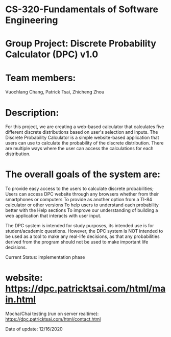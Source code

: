 # CS-320-Fundamentals of Software Engineering

# Group Project: Discrete Probability Calculator (DPC) v1.0

# Team members: 
  Vuochlang Chang, Patrick Tsai, Zhicheng Zhou
  
# Description: 
  For this project, we are creating a web-based calculator that calculates five different discrete distributions based on user's selection and inputs. The Discrete Probability Calculator is a simple website-based application that users can use to calculate the probability of the discrete distribution. There are multiple ways where the user can access the calculations for each distribution.

# The overall goals of the system are:
To provide easy access to the users to calculate discrete probabilities; Users can access DPC website through any browsers whether from their smartphones or computers
To provide as another option from a TI-84 calculator or other versions
To help users to understand each probability better with the Help sections
To improve our understanding of building a web application that interacts with user input.

The DPC system is intended for study purposes, its intended use is for student/academic questions. However, the DPC system is NOT intended to be used as a tool to make any real-life decisions, as that any probabilities derived from the program should not be used to make important life decisions.

Current Status: implementation phase

# website: https://dpc.patricktsai.com/html/main.html

Mocha/Chai testing (run on server realtime): https://dpc.patricktsai.com/html/contact.html

Date of update: 12/16/2020
